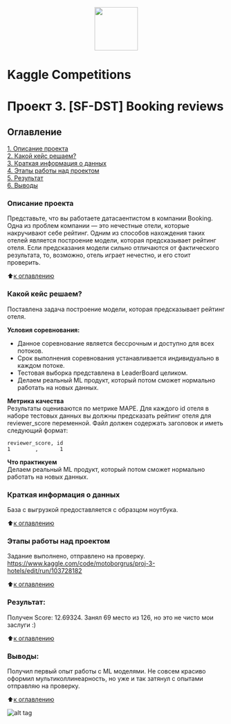 <div id="header" align="center">
  <img src="[https://media.giphy.com/media/M9gbBd9nbDrOTu1Mqx/giphy.gif](https://github.com/Motoborg/Kaggle_Project_3_Hotels/blob/main/Bike2.gif)" width="100"/>
</div>

# Kaggle Competitions
# Проект 3. [SF-DST] Booking reviews

## Оглавление  
<a name="Оглавление"></a>
[1. Описание проекта](#Описание-проекта)  
[2. Какой кейс решаем?](#Какой-кейс-решаем)  
[3. Краткая информация о данных](#Краткая-информация-о-данных)  
[4. Этапы работы над проектом](#Этапы-работы-над-проектом)  
[5. Результат](#Результат)    
[6. Выводы](#Выводы) 

### Описание проекта <a name="Описание-проекта"></a>   
Представьте, что вы работаете датасаентистом в компании Booking. Одна из проблем компании — это нечестные отели, которые накручивают себе рейтинг. Одним из способов нахождения таких отелей является построение модели, которая предсказывает рейтинг отеля. Если предсказания модели сильно отличаются от фактического результата, то, возможно, отель играет нечестно, и его стоит проверить.

:arrow_up:[к оглавлению](#Оглавление)

### Какой кейс решаем? <a name="Какой-кейс-решаем"></a>   
Поставлена задача построение модели, которая предсказывает рейтинг отеля.

**Условия соревнования:**  
* Данное соревнование является бессрочным и доступно для всех потоков.
* Срок выполнения соревнования устанавливается индивидуально в каждом потоке.
* Тестовая выборка представлена в LeaderBoard целиком.
* Делаем реальный ML продукт, который потом сможет нормально работать на новых данных.

**Метрика качества**     
Результаты оцениваются по метрике MAPE.
Для каждого id отеля в наборе тестовых данных вы должны предсказать рейтинг отеля для reviewer_score переменной. Файл должен содержать заголовок и иметь следующий формат:

`reviewer_score, id`  
`1        ,       1`

**Что практикуем**     
Делаем реальный ML продукт, который потом сможет нормально работать на новых данных.


### Краткая информация о данных <a name="Краткая-информация-о-данных"></a>
База с выгрузкой предоставляется с образцом ноутбука. 
  
:arrow_up:[к оглавлению](#Оглавление)


### Этапы работы над проектом  <a name="Этапы-работы-над-проектом"></a>
Задание выполнено, отправлено на проверку.
https://www.kaggle.com/code/motoborgrus/proj-3-hotels/edit/run/103728182

:arrow_up:[к оглавлению](#Оглавление)


### Результат:  <a name="Результат"></a>
Получен Score: 12.69324. Занял 69 место из 126, но это не чисто мои заслуги :)

:arrow_up:[к оглавлению](#Оглавление)


### Выводы:  
Получил первый опыт работы с ML моделями. Не совсем красиво оформил мультиколлинеарность, но уже и так затянул с опытами отправляю на проверку.

:arrow_up:[к оглавлению](#Оглавление)

![alt tag](https://github.com/Motoborg/Kaggle_Project_3_Hotels/blob/main/Bike2.gif)
